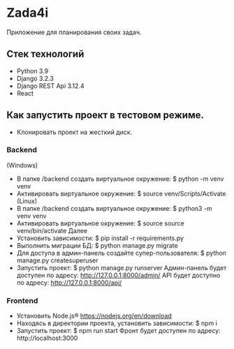 # Zada4i
Приложение для планирования своих задач.

## Стек технологий
- Python 3.9
- Django 3.2.3
- Django REST Api 3.12.4
- React 

## Как запустить проект в тестовом режиме.
- Клонировать проект на жесткий диск.
### Backend
(Windows)
- В папке /backend создать виртуальное окружение: $ python -m venv venv
- Активировать виртуальное окружение: $ source venv/Scripts/Activate
(Linux)
- В папке /backend создать виртуальное окружение: $ python3 -m venv venv
- Активировать виртуальное окружение: $ source source venv/bin/activate
Далее
- Установить зависимости: $ pip install -r requirements.py
- Выполнить миграции БД: $ python manage.py migrate
- Для доступа в админ-панель создайте супер-пользователя: $ python manage.py createsuperuser
- Запустить проект: $ python manage.py runserver
  Админ-панель будет доступен по адресу: http://127.0.0.1:8000/admin/
  API будет доступно по адресу: http://127.0.0.1:8000/api/
### Frontend
- Установить Node.js® https://nodejs.org/en/download
- Находясь в директории проекта, установить зависимости: $ npm i
- Запустить проект: $ npm run start
  Фронт будет доступен по адресу: http://localhost:3000
